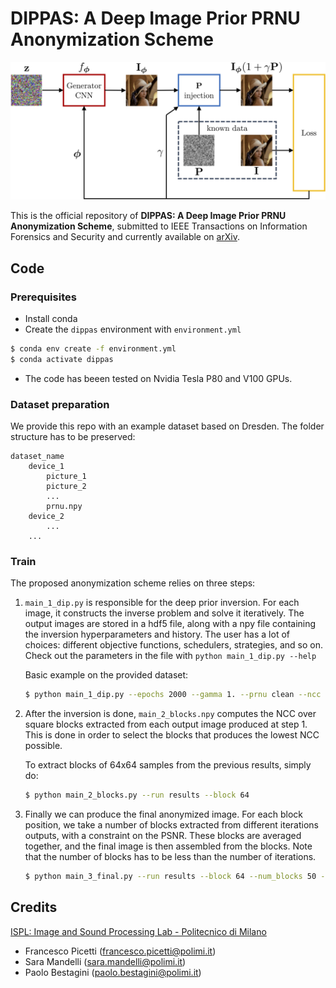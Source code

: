 # DIPPAS: A Deep Image Prior PRNU Anonymization Scheme
<img src="assets/dip_scheme.png" width="700">


This is the official repository of **DIPPAS: A Deep Image Prior PRNU Anonymization Scheme**,
submitted to IEEE Transactions on Information Forensics and Security and currently available on [arXiv](https://arxiv.org/pdf/2012.03581.pdf).

## Code

### Prerequisites

- Install conda
- Create the `dippas` environment with `environment.yml`
```bash
$ conda env create -f environment.yml
$ conda activate dippas
```
- The code has beeen tested on Nvidia Tesla P80 and V100 GPUs.


### Dataset preparation

We provide this repo with an example dataset based on Dresden.
The folder structure has to be preserved:

```
dataset_name
    device_1
        picture_1
        picture_2
        ...
        prnu.npy
    device_2
        ...
    ...    
```

### Train

The proposed anonymization scheme relies on three steps:

1. `main_1_dip.py` is responsible for the deep prior inversion. 
    For each image, it constructs the inverse problem and solve it iteratively.
    The output images are stored in a hdf5 file, along with a npy file containing the inversion hyperparameters and history.
    The user has a lot of choices: different objective functions, schedulers, strategies, and so on.
    Check out the parameters in the file with `python main_1_dip.py --help`

    Basic example on the provided dataset:
    ```bash
    $ python main_1_dip.py --epochs 2000 --gamma 1. --prnu clean --ncc skip --outpath results
    ```

2. After the inversion is done, `main_2_blocks.npy` computes the NCC over square blocks extracted from each output image produced at step  1.
    This is done in order to select the blocks that produces the lowest NCC possible.
    
    To extract blocks of 64x64 samples from the previous results, simply do:
    ```bash
    $ python main_2_blocks.py --run results --block 64
    ```

3. Finally we can produce the final anonymized image.
    For each block position, we take a number of blocks extracted from different iterations outputs, with a constraint on the PSNR.
    These blocks are averaged together, and the final image is then assembled from the blocks. 
    Note that the number of blocks has to be less than the number of iterations.
    
    ```bash
    $ python main_3_final.py --run results --block 64 --num_blocks 50 --psnr_thresh 37.
    ```

## Credits
[ISPL: Image and Sound Processing Lab - Politecnico di Milano](http://ispl.deib.polimi.it/)
- Francesco Picetti (francesco.picetti@polimi.it)
- Sara Mandelli (sara.mandelli@polimi.it)
- Paolo Bestagini (paolo.bestagini@polimi.it) 
